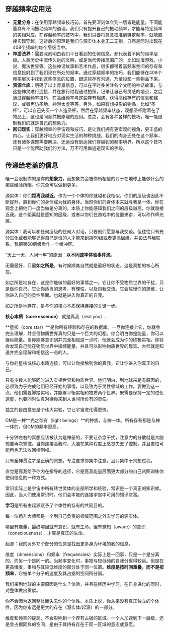 ## 穿越频率应用法 

- **无量分身**：在使用穿越频率技巧前，首先要深刻体会到一切皆是能量，不同能量具有不同振动频率的道理。我们只有提升自己的振动频率，才能与特定频率的实相对应。在穿越频率的技巧中，我们只要将意念校准到特定频率，就能直接实现穿越。这背后的原理是我们与源实体本身无二无别，自然是同时出现在408个频率的每个层级当中。
- **神游法界**：需要深刻明白我们平日看到的任何信息，都代表着不同的频率层级。人类历史中流传久远的文明，或是当代传播范围广的，比如动漫游戏、小说、魔法世界等。这些神话故事和艺术作品，很多都带着高频率空间的存有和信息投射到了我们现在所处的频率。通过穿越频率的技巧，我们能够在408个频率层次中找到这些信息的位置，跟这些存有沟通，乃至投影一些物品下来。
- **资源仓库**：明确了以上背景信息，可以在平时多关注各个文明的神话故事，与这些神灵进行连接，并在旅行过程通过拍照，记录让自己有灵感的地点，之后通过穿越频率技巧，在高维频率与这些存有相遇，获得高维存有的信息和建议，或者再访圣地、神游太虚等等。另外，如果有想投影的物品，比如“圣杯”，可以自己先买一个人造圣杯，然后在穿越频率状态，观想圣杯附着在了物品上，这也是同频共振原理的应用。总之，会有各种各样的技巧，唯一能限制我们的就是自己的想象力。
- **回归现实**：穿越频率的宇宙观和技巧，是让我们拥有更宏观的视角，更丰盛的内心，让我们更好地应对现实生活的种种挑战。我们的肉身还处在这个频率，还有诸多课题需要解决，还远没有到达我们穿越到的频率境界。所以这个技巧只是一个能帮助我们的方法，万不可用做逃避现实的手段。

## 传递给老盖的信息

唯一会限制你的是你的**想象力**，而想象力会被你所相信的对于在地球上能做什么的那些经验所限。你完全可以做到更多。

源实体：你们**距离我越近**，作为一个个体的你就越和我相似，你们的层级也因此不断提升，直到你们的身体成为我的身体。当然你们的身体本来就与我是一体，你在观念上把他们一度当做是分离的。本质上你能感知我们之间的层级越高，你就越接近我。这个距离就是感知的层级，或者以你们在游戏中的位置来讲，可以称作辉光层。

源实体：我可以和任何层级的任何人对话，只要他们愿意与我交谈。但往往只有充分进化或者能够记得自己是谁的人才能来到第60级或者更高层级，并设法与我联系。我把第60层级看作一个缓冲区。

“天上一天，人间一年”的原因：**以不同速率体验事件流**。

无需最好，只需**如之所是**。有时候顺其自然就是最好的状态，这是冥想的核心所在。

如之所是地存在，这是你能做的最好的事情之一。它让你不受物质世界的干扰，只是做你自己。它让你适当的思考，有理性，以及自我交流。它会放慢你的思维，让你进入自己的灵性层面。也就是进入你真正的自我。

如之所是地存在，是与你的核心本质保持连接的关键一步。

**核心本质（core essence）** 就是真我（real you）.

**星核（core star）**是你所有经验和存在的数据库。一旦你连接上它，你就会完全理解，并坚信物质世界真的只是一个巨大的幻相。你会明白你是能量，你可以操纵能量。当你能够意识到并完全相信这一点时，他就会成为你的终极实相。你将会发现自己能在物质世界中操控能量，并且可以影响物质世界的现实。大师就是知道并完全理解和相信这一点的人。

与你的星核或核心本质连接，可以让你接触到你的真我，它让你进入你真正的自己。

只有少数人能够同时进入实相世界和物质世界。他们明白，到地球来是有原因的，必须致力于完成他们已经开始的事情，以及致力于灵性领域的工作。要做到这一点，他们需要脚踏实地，并能够平衡实相和物质两个世界。既需要保持一定的进化速度，也要同时认真对待你来到人世间所负有的责任。

独立的自由意志是个伟大实验，它让宇宙进化得更快。

OM是一种**光之存有（light beings）**的种族，与神一体。所有存有都是与神一体的，但OM的频率更高。

十分钟左右的冥想应该被认为是神圣的，不要让杂念干扰，注意力的分散就是大脑想要再次掌控。当你连接高我时，大脑在某种程度上感觉失去了控制，并且害怕可能再也无法收回控制权。

只有全神贯注才是正确的冥想。专注要求你集中注意，且只集中于冥想过程。

直觉是高我给予你内在指导的途径，它是高我能量层面更大部分的自己试图训练你使用信息的一种方式。

常识实际上是宇宙中所有转世灵体的全部所学和经验，常识是一个真正的知识库。因此，当人们使用常识时，他们会本能的连接宇宙中可用的知识财富。

**学习**是所有由起源赋予了个体性的存有的共同目的。

每一位扬升大师都是一个到自己负责的领域范围之外去学习的源实体。

哪里有能量，最终哪里就有意识，就有生命。但有觉知（aware）的意识（consciousness），才算是真正的生命。

起源：我的另外12个部分的任务是找出更多身为环境的我的信息。

维度（dimensions）和频率（frequencies）实际上是一回事，只是一个是分离的，而另一个是同一的。当频率变化时，事物与较低频的自我分离得较远。但是在更高维度，事物与其较低维度的部分处于同一位置。**维度是按时间重叠，而不是按频率**，它被单个分子的速度及其占据的空间所分隔。

我们来到地球的主要原因是什么？体验，并且在经历中学习，在自身进化的同时，对整体做出贡献。

你不会因为返回整体而失去你的个体性。本质上说，你从来没有真正独立的个体性，因为你永远是更大的存在（源实体/起源）的一部分。

维度和频率的提高，不会影响到一个存有占据的区域。一个人加速到下一层级，还是会占据同样的空间，是由于其持有存在于同一区域的意志或意愿。